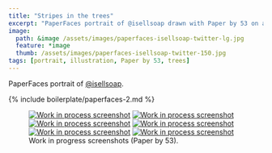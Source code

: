 ```yaml
---
title: "Stripes in the trees"
excerpt: "PaperFaces portrait of @isellsoap drawn with Paper by 53 on an iPad."
image: 
  path: &image /assets/images/paperfaces-isellsoap-twitter-lg.jpg 
  feature: *image
  thumb: /assets/images/paperfaces-isellsoap-twitter-150.jpg
tags: [portrait, illustration, Paper by 53, trees]
---
```


PaperFaces portrait of [@isellsoap](http://twitter.com/isellsoap).

{% include boilerplate/paperfaces-2.md %}

<figure class="half">
	<a href="{{ site.url }}/assets/images/paperfaces-isellsoap-process-1-lg.jpg"><img src="{{ site.url }}/assets/images/paperfaces-isellsoap-process-1-600.jpg" alt="Work in process screenshot"></a>
	<a href="{{ site.url }}/assets/images/paperfaces-isellsoap-process-2-lg.jpg"><img src="{{ site.url }}/assets/images/paperfaces-isellsoap-process-2-600.jpg" alt="Work in process screenshot"></a>
	<a href="{{ site.url }}/assets/images/paperfaces-isellsoap-process-3-lg.jpg"><img src="{{ site.url }}/assets/images/paperfaces-isellsoap-process-3-600.jpg" alt="Work in process screenshot"></a>
	<a href="{{ site.url }}/assets/images/paperfaces-isellsoap-process-4-lg.jpg"><img src="{{ site.url }}/assets/images/paperfaces-isellsoap-process-4-600.jpg" alt="Work in process screenshot"></a>
	<a href="{{ site.url }}/assets/images/paperfaces-isellsoap-process-5-lg.jpg"><img src="{{ site.url }}/assets/images/paperfaces-isellsoap-process-5-600.jpg" alt="Work in process screenshot"></a>
	<a href="{{ site.url }}/assets/images/paperfaces-isellsoap-process-6-lg.jpg"><img src="{{ site.url }}/assets/images/paperfaces-isellsoap-process-6-600.jpg" alt="Work in process screenshot"></a>
	<figcaption>Work in progress screenshots (Paper by 53).</figcaption>
</figure>